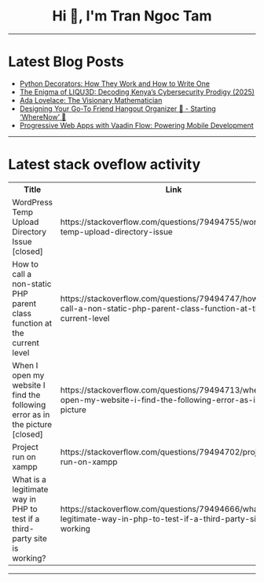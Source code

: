 <h1 align="center">Hi 👋, I'm Tran Ngoc Tam</h1>

---

# Latest Blog Posts 
<!-- BLOG-POST-LIST:START -->
- [Python Decorators: How They Work and How to Write One](https://dev.to/ariabramowitz/python-decorators-how-they-work-and-how-to-write-one-1dig)
- [The Enigma of LIQU3D: Decoding Kenya’s Cybersecurity Prodigy &lpar;2025&rpar;](https://dev.to/4n0nus3r/the-enigma-of-liqu3d-decoding-kenyas-cybersecurity-prodigy-2025-36oi)
- [Ada Lovelace: The Visionary Mathematician](https://dev.to/balagmadhu/ada-lovelace-the-visionary-mathematician-4nd5)
- [Designing Your Go-To Friend Hangout Organizer 👥 - Starting ‘WhereNow’ 📍](https://dev.to/rtambunt/designing-your-go-to-friend-hangout-organizer-starting-wherenow-4bao)
- [Progressive Web Apps with Vaadin Flow: Powering Mobile Development](https://dev.to/pbalves/progressive-web-apps-with-vaadin-flow-powering-mobile-development-1k16)
<!-- BLOG-POST-LIST:END -->

---

# Latest stack oveflow activity
<table>
  <tr><th>Title</th><th>Link</th></tr>
  <!-- STACKOVERFLOW:START --><tr><td>WordPress Temp Upload Directory Issue [closed]</td><td>https://stackoverflow.com/questions/79494755/wordpress-temp-upload-directory-issue</td></tr><tr><td>How to call a non-static PHP parent class function at the current level</td><td>https://stackoverflow.com/questions/79494747/how-to-call-a-non-static-php-parent-class-function-at-the-current-level</td></tr><tr><td>When I open my website I find the following error as in the picture [closed]</td><td>https://stackoverflow.com/questions/79494713/when-i-open-my-website-i-find-the-following-error-as-in-the-picture</td></tr><tr><td>Project run on xampp</td><td>https://stackoverflow.com/questions/79494702/project-run-on-xampp</td></tr><tr><td>What is a legitimate way in PHP to test if a third-party site is working?</td><td>https://stackoverflow.com/questions/79494666/what-is-a-legitimate-way-in-php-to-test-if-a-third-party-site-is-working</td></tr><!-- STACKOVERFLOW:END -->
</table>

---


